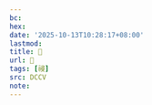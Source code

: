 ```yaml
---
bc:
hex:
date: '2025-10-13T10:28:17+08:00'
lastmod:
title: 􃅥
url: 􃅥
tags: [祲]
src: DCCV
note:
---
```

